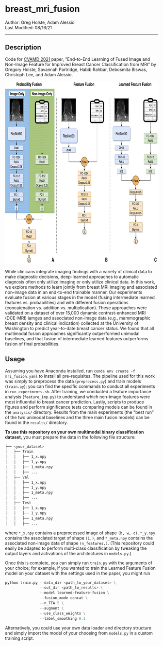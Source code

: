 # breast_mri_fusion

Author: Greg Holste, Adam Alessio<br/>
Last Modified: 08/16/21

--------------

## Description

Code for [CVAMD 2021](https://sites.google.com/view/CVAMD2021/) paper, "End-to-End Learning of Fused Image and Non-Image Feature for Improved Breast Cancer Classification from MRI" by Gregory Holste, Savannah Partridge, Habib Rahbar, Debosmita Biswas, Christoph Lee, and Adam Alessio.

<!-- ![](figs/fusion_architectures_all_v11.png) -->
<p align=center>
    <img src=figs/fusion_architectures_all_v11.png height=600>
</p>

While clinicans integrate imaging findings with a variety of clinical data to make diagnostic decisions, deep-learned approaches to automatic diagnosis often only utilize imaging or only utilize clinical data. In this work, we explore methods to learn jointly from breast MRI imaging and associated non-image data in an end-to-end trainable manner. Our experiments evaluate fusion at various stages in the model (fusing intermediate learned features vs. probabilities) and with different fusion operations (concatenation vs. addition vs. multiplication). These approaches were validated on a dataset of over 15,000 dynamic contrast-enhanced MRI (DCE-MRI) iamges and associated non-image data (e.g., mammographic breast density and clinical indication) collected at the University of Washington to predict year-to-date breast cancer status. We found that all multimodal fusion approaches significantly outperformed unimodal baselines, and that fusion of intermediate learned features outperforms fusion of final probabilities.

## Usage

Assuming you have Anaconda installed, run `conda env create -f mri_fusion.yaml` to install all pre-requisites. The pipeline used for this work was simply to preprocess the data (`preprocess.py`) and train models (`train.py`); you can find the specific commands to conduct all experiments in `run_experiments.sh`. After training, we conducted a feature importance analysis (`feature_imp.py`) to understand which non-image features were most influential to breast cancer prediction. Lastly, scripts to produce figures and perform significance tests comparing models can be found in the `analysis/` directory. Results from the main experiments (the "best run" of the two unimodal baselines and the three main fusion models) can be found in the `results/` directory.

**To use this repository on your own multimodal binary classification dataset,** you must prepare the data in the following file structure:
```bash
├── <your_dataset>
│   ├── Train
│   │   ├── 1_x.npy
│   │   ├── 1_y.npy
│   │   ├── 1_meta.npy
│   │   ├── ...
│   ├── Val
│   │   ├── 1_x.npy
│   │   ├── 1_y.npy
│   │   ├── 1_meta.npy
│   │   ├── ...
│   ├── Test
│   │   ├── 1_x.npy
│   │   ├── 1_y.npy
│   │   ├── 1_meta.npy
│   │   ├── ...
```
where `*_x.npy` contains a preprocessed image of shape `(h, w, c)`, `*_y.npy` contains the associated target of shape `(1,)`, and `*_meta.npy` contains the associated non-image data of shape `(n_features,)`. (This repository could easily be adapted to perform multi-class classification by tweaking the output layers and activations of the architectures in `models.py`.)

Once this is complete, you can simply run `train.py` with the arguments of your choice; for example, if you wanted to train the Learned Feature Fusion model on your dataset with the settings used in the paper, you might run
```python
python train.py --data_dir <path_to_your_dataset> \
                --out_dir <path_to_results> \
                --model learned-feature-fusion \
                --fusion_mode concat \
                --n_TTA 5 \
                --augment \
                --use_class_weights \
                --label_smoothing 0.1
```

Alternatively, you could use your own data loader and directory structure and simply import the model of your choosing from `models.py` in a custom training script.
